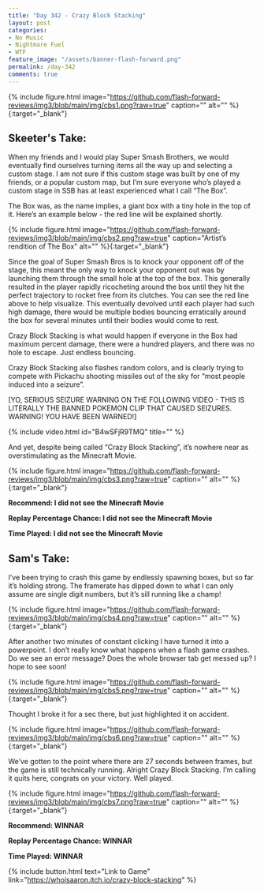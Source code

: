 ```yaml
---
title: "Day 342 - Crazy Block Stacking"
layout: post
categories:
- No Music
- Nightmare Fuel
- WTF
feature_image: "/assets/banner-flash-forward.png"
permalink: /day-342
comments: true
---
```


{% include figure.html image="https://github.com/flash-forward-reviews/img3/blob/main/img/cbs1.png?raw=true" caption="" alt="" %}{:target="_blank"}
 
## Skeeter's Take:

When my friends and I would play Super Smash Brothers, we would eventually find ourselves turning items all the way up and selecting a custom stage. I am not sure if this custom stage was built by one of my friends, or a popular custom map, but I’m sure everyone who’s played a custom stage in SSB has at least experienced what I call “The Box”. 

The Box was, as the name implies, a giant box with a tiny hole in the top of it. Here’s an example below - the red line will be explained shortly.

{% include figure.html image="https://github.com/flash-forward-reviews/img3/blob/main/img/cbs2.png?raw=true" caption="Artist’s rendition of The Box" alt="" %}{:target="_blank"}

Since the goal of Super Smash Bros is to knock your opponent off of the stage, this meant the only way to knock your opponent out was by launching them through the small hole at the top of the box. This generally resulted in the player rapidly ricocheting around the box until they hit the perfect trajectory to rocket free from its clutches. You can see the red line above to help visualize. This eventually devolved until each player had such high damage, there would be multiple bodies bouncing erratically around the box for several minutes until their bodies would come to rest. 

Crazy Block Stacking is what would happen if everyone in the Box had maximum percent damage, there were a hundred players, and there was no hole to escape. Just endless bouncing. 

Crazy Block Stacking also flashes random colors, and is clearly trying to compete with Pickachu shooting missiles out of the sky for “most people induced into a seizure”. 

[YO, SERIOUS SEIZURE WARNING ON THE FOLLOWING VIDEO - THIS IS LITERALLY THE BANNED POKEMON CLIP THAT CAUSED SEIZURES. WARNING! YOU HAVE BEEN WARNED!] 

{% include video.html id="B4wSFjR9TMQ" title="" %}

And yet, despite being called “Crazy Block Stacking”, it’s nowhere near as overstimulating as the Minecraft Movie. 

{% include figure.html image="https://github.com/flash-forward-reviews/img3/blob/main/img/cbs3.png?raw=true" caption="" alt="" %}{:target="_blank"}

**Recommend: I did not see the Minecraft Movie**

**Replay Percentage Chance: I did not see the Minecraft Movie**

**Time Played: I did not see the Minecraft Movie**

## Sam's Take:

I’ve been trying to crash this game by endlessly spawning boxes, but so far it’s holding strong. The framerate has dipped down to what I can only assume are single digit numbers, but it’s sill running like a champ!

{% include figure.html image="https://github.com/flash-forward-reviews/img3/blob/main/img/cbs4.png?raw=true" caption="" alt="" %}{:target="_blank"}

After another two minutes of constant clicking I have turned it into a powerpoint. I don’t really know what happens when a flash game crashes. Do we see an error message? Does the whole browser tab get messed up? I hope to see soon!

{% include figure.html image="https://github.com/flash-forward-reviews/img3/blob/main/img/cbs5.png?raw=true" caption="" alt="" %}{:target="_blank"}

Thought I broke it for a sec there, but just highlighted it on accident.

{% include figure.html image="https://github.com/flash-forward-reviews/img3/blob/main/img/cbs6.png?raw=true" caption="" alt="" %}{:target="_blank"}

We’ve gotten to the point where there are 27 seconds between frames, but the game is still technically running. Alright Crazy Block Stacking. I’m calling it quits here, congrats on your victory. Well played.

{% include figure.html image="https://github.com/flash-forward-reviews/img3/blob/main/img/cbs7.png?raw=true" caption="" alt="" %}{:target="_blank"}

**Recommend: WINNAR**

**Replay Percentage Chance: WINNAR**

**Time Played: WINNAR**

{% include button.html text="Link to Game" link="https://whoisaaron.itch.io/crazy-block-stacking" %}